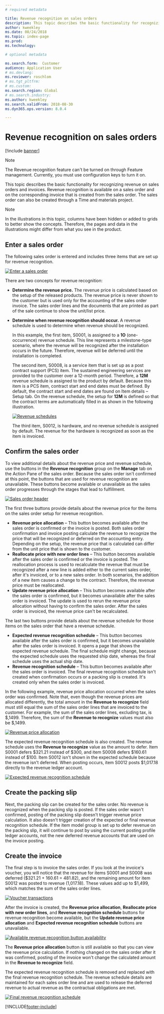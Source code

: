 ```yaml
---
# required metadata

title: Revenue recognition on sales orders 
description: This topic describes the basic functionality for recognizing revenue on sales orders and invoices. Revenue recognition is available on the sales order and on the corresponding invoice that is created from the sales order.
author: kweekley
ms.date: 08/24/2018
ms.topic: index-page
ms.prod: 
ms.technology: 

# optional metadata

ms.search.form:  Customer
audience: Application User
# ms.devlang: 
ms.reviewer: roschlom
# ms.tgt_pltfrm: 
# ms.custom: 
ms.search.region: Global 
# ms.search.industry: 
ms.author: kweekley
ms.search.validFrom: 2018-08-30
ms.dyn365.ops.version: 8.0.4

---
```


# Revenue recognition on sales orders

[!include [banner](../includes/banner.md)]

> [!NOTE]
> The Revenue recognition feature can't be turned on through Feature management. Currently, you must use configuration keys to turn it on.

This topic describes the basic functionality for recognizing revenue on sales orders and invoices. Revenue recognition is available on a sales order and on the corresponding invoice that is created from the sales order. The sales order can also be created through a Time and materials project.

> [!NOTE]
> In the illustrations in this topic, columns have been hidden or added to grids to better show the concepts. Therefore, the pages and data in the illustrations might differ from what you see in the product.

## Enter a sales order

The following sales order is entered and includes three items that are set up for revenue recognition.

[![Enter a sales order](./media/revenue-recognition-so-basic-sales-order-header.png)](./media/revenue-recognition-so-basic-sales-order-header.png)

There are two concepts for revenue recognition:

- **Determine the revenue price.** The revenue price is calculated based on the setup of the released products. The revenue price is never shown to the customer but is used only for the accounting of the sales order invoice. The sales order lines and the documents that are printed as part of the sale continue to show the unit/list price.
- **Determine when revenue recognition should occur.** A revenue schedule is used to determine when revenue should be recognized.

    In this example, the first item, S0001, is assigned to a **1O** (one-occurrence) revenue schedule. This line represents a milestone-type scenario, where the revenue will be recognized after the installation occurs in the future. Therefore, revenue will be deferred until the installation is completed.

    The second item, S0008, is a service item that is set up as a post contract support (PCS) item. The sustained engineering services are provided to the customer over a 12-month period. Therefore, a **12M** revenue schedule is assigned to the product by default. Because this item is a PCS item, contract start and end dates must be defined. By default, the contract start and end dates are found on Item details – Setup tab. On the revenue schedule, the setup for **12M** is defined so that the contract terms are automatically filled in as shown in the following illustration.

    [![Revenue schedules](./media/revenue-recognition-so-basic-revenue-schedules.png)](./media/revenue-recognition-so-basic-revenue-schedules.png)

    The third item, S0012, is hardware, and no revenue schedule is assigned by default. The revenue for the hardware is recognized as soon as the item is invoiced.

## Confirm the sales order

To view additional details about the revenue price and revenue schedule, use the buttons in the **Revenue recognition** group on the **Manage** tab on the Action Pane of the sales order. Because the sales order isn't confirmed at this point, the buttons that are used for revenue recognition are unavailable. These buttons become available or unavailable as the sales order progresses through the stages that lead to fulfillment.

[![Sales order header](./media/revenue-recognition-so-basic-sales-order-header-02.png)](./media/revenue-recognition-so-basic-sales-order-header-02.png)

The first three buttons provide details about the revenue price for the items on the sales order setup for revenue recognition.

- **Revenue price allocation** – This button becomes available after the sales order is confirmed or the invoice is posted. Both sales order confirmation and invoice posting calculate the revenue to recognize the price that will be recognized or deferred on the accounting entry. Depending on the setup, the revenue price that is calculated can differ from the unit price that is shown to the customer.
- **Reallocate price with new order lines** – This button becomes available after the sales order is confirmed or the invoice is posted. The reallocation process is used to recalculate the revenue that must be recognized after a new line is added either to the current sales order, after it's invoiced, or to a new sales order. In both scenarios, the addition of a new item causes a change to the contract. Therefore, the revenue price must be reallocated.
- **Update revenue price allocation** – This button becomes available after the sales order is confirmed, but it becomes unavailable after the sales order is invoiced. The update is used to rerun the revenue price allocation without having to confirm the sales order. After the sales order is invoiced, the revenue price can't be recalculated.

The last two buttons provide details about the revenue schedule for those items on the sales order that have a revenue schedule.

- **Expected revenue recognition schedule** – This button becomes available after the sales order is confirmed, but it becomes unavailable after the sales order is invoiced. It opens a page that shows the expected revenue schedule. The final schedule might change, because the expected schedule uses the requested ship date, whereas the final schedule uses the actual ship date.
- **Revenue recognition schedule** – This button becomes available after the sales order is invoiced. The final revenue recognition schedule isn't created when confirmation occurs or a packing slip is created. It's created only when the sales order is invoiced.

In the following example, revenue price allocation occurred when the sales order was confirmed. Note that, even though the revenue prices are allocated differently, the total amount in the **Revenue to recognize** field must still equal the sum of the sales order lines that are invoiced to the customer. For example, the sum of the sales order lines, excluding tax, is $,1499. Therefore, the sum of the **Revenue to recognize** values must also be $,1499.

[![Revenue price allocation](./media/revenue-recognition-so-basic-revenue-price-allocation.png)](./media/revenue-recognition-so-basic-revenue-price-allocation.png)

The expected revenue recognition schedule is also created. The revenue schedule uses the **Revenue to recognize** value as the amount to defer. Item S0001 defers $321.21 instead of $300, and item S0008 defers $160.61 instead of $100. Item S0012 isn't shown in the expected schedule because the revenue isn't deferred. When posting occurs, item S0012 posts $1,017.18 directly to the revenue ledger account.

[![Expected revenue recognition schedule](./media/revenue-recognition-so-basic-expected-rev-rec-schedule.png)](./media/revenue-recognition-so-basic-expected-rev-rec-schedule.png)

## Create the packing slip

Next, the packing slip can be created for the sales order. No revenue is recognized when the packing slip is posted. If the sales order wasn't confirmed, posting of the packing slip doesn't trigger revenue price calculation. It also doesn't trigger creation of the expected or final revenue recognition schedule. If the item model group is set up to defer revenue on the packing slip, it will continue to post by using the current posting profile ledger accounts, not the new deferred revenue accounts that are used on the invoice posting.

## Create the invoice

The final step is to invoice the sales order. If you look at the invoice's voucher, you will notice that the revenue for items S0001 and S0008 was deferred ($321.21 + 160.61 = 481.82), and the remaining amount for item S0012 was posted to revenue (1,017.18). These values add up to $1,499, which matches the sum of the sales order lines.

[![Voucher transactions](./media/revenue-recognition-so-voucher-transactions.png)](./media/revenue-recognition-so-voucher-transactions.png)

After the invoice is created, the **Revenue price allocation**, **Reallocate price with new order lines**, and **Revenue recognition schedule** buttons for revenue recognition become available, but the **Update revenue price allocation** and **Expected revenue recognition schedule** buttons are unavailable.

[![Available revenue recognition button availability](./media/revenue-recognition-so-basic-after-invoice-buttons.png)](./media/revenue-recognition-so-basic-after-invoice-buttons.png)

The **Revenue price allocation** button is still available so that you can view the revenue price calculation. If nothing changed on the sales order after it was confirmed, posting of the invoice won't change the calculated amount in the **Revenue to recognize** field.

The expected revenue recognition schedule is removed and replaced with the final revenue recognition schedule. The revenue schedule details are maintained for each sales order line and are used to release the deferred revenue to actual revenue as the contractual obligations are met.

[![Final revenue recognition schedule](./media/revenue-recognition-so-revenue-recognition-schedule.png)](./media/revenue-recognition-so-revenue-recognition-schedule.png)


[!INCLUDE[footer-include](../../includes/footer-banner.md)]